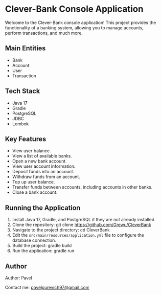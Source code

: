 # Clever-Bank Console Application

Welcome to the Clever-Bank console application! This project provides the functionality of a banking system, allowing you to manage accounts, perform transactions, and much more.

## Main Entities

- Bank
- Account
- User
- Transaction

## Tech Stack

- Java 17
- Gradle
- PostgreSQL
- JDBC
- Lombok

## Key Features

- View user balance.
- View a list of available banks.
- Open a new bank account.
- View user account information.
- Deposit funds into an account.
- Withdraw funds from an account.
- Top up user balance.
- Transfer funds between accounts, including accounts in other banks.
- Close a bank account.

## Running the Application

1. Install Java 17, Gradle, and PostgreSQL if they are not already installed.
2. Clone the repository: git clone https://github.com/Grewu/CleverBank
3. Navigate to the project directory: cd CleverBank
4. Edit the `src/main/resources/application.yml` file to configure the database connection.
5. Build the project: gradle build
6. Run the application: gradle run

## Author

Author: Pavel

Contact me: pavelgurevich97@gmail.com
